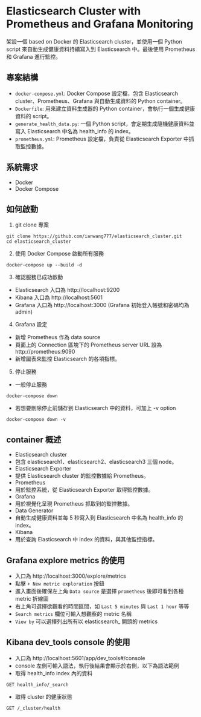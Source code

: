 # Elasticsearch Cluster with Prometheus and Grafana Monitoring

架設一個 based on Docker 的 Elasticsearch cluster，並使用一個 Python script 來自動生成健康資料持續寫入到 Elasticsearch 中。最後使用 Prometheus 和 Grafana 進行監控。

## 專案結構

- `docker-compose.yml`: Docker Compose 設定檔，包含 Elasticsearch cluster、Prometheus、Grafana 與自動生成資料的 Python container。
- `Dockerfile`: 用來建立資料生成器的 Python container，會執行一個生成健康資料的 script。
- `generate_health_data.py`: 一個 Python script，會定期生成隨機健康資料並寫入 Elasticsearch 中名為 health_info 的 index。
- `prometheus.yml`: Prometheus 設定檔，負責從 Elasticsearch Exporter 中抓取監控數據。

## 系統需求

- Docker
- Docker Compose

## 如何啟動

1. git clone 專案
```
git clone https://github.com/ianwang777/elasticsearch_cluster.git
cd elasticsearch_cluster
```

2. 使用 Docker Compose 啟動所有服務
```
docker-compose up --build -d
```

3. 確認服務已成功啟動
- Elasticsearch 入口為 http://localhost:9200
- Kibana 入口為 http://localhost:5601
- Grafana 入口為 http://localhost:3000 (Grafana 初始登入帳號和密碼均為 admin)

4. Grafana 設定
- 新增 Prometheus 作為 data source
- 頁面上的 Connection 區塊下的 Prometheus server URL 設為 http://prometheus:9090
- 新增圖表來監控 Elasticsearch 的各項指標。

5. 停止服務
- 一般停止服務
```
docker-compose down
```
- 若想要刪除停止前儲存到 Elasticsearch 中的資料，可加上 -v option
```
docker-compose down -v
```

## container 概述
- Elasticsearch cluster
 - 包含 elasticsearch1、elasticsearch2、elasticsearch3 三個 node。
- Elasticsearch Exporter
 - 提供 Elasticsearch cluster 的監控數據給 Prometheus。
- Prometheus
 - 用於監控系統，從 Elasticsearch Exporter 取得監控數據。
- Grafana
 - 用於視覺化呈現 Prometheus 抓取到的監控數據。
- Data Generator
 - 自動生成健康資料並每 5 秒寫入到 Elasticsearch 中名為 health_info 的 index。
- Kibana
 - 用於查詢 Elasticsearch 中 index 的資料，與其他監控指標。

## Grafana explore metrics 的使用
- 入口為 http://localhost:3000/explore/metrics
- 點擊 `+ New metric exploration` 按鈕
- 進入畫面後確保左上角 `Data source` 是選擇 `prometheus` 後即可看到各種 metric 折線圖
- 右上角可選擇欲觀看的時間區間，如 `Last 5 minutes` 與 `Last 1 hour` 等等
- `Search metrics` 欄位可輸入想觀察的 metric 名稱
- `View by` 可以選擇列出所有以 elasticsearch_ 開頭的 metrics

## Kibana dev_tools console 的使用
- 入口為 http://localhost:5601/app/dev_tools#/console
- console 左側可輸入語法，執行後結果會顯示於右側，以下為語法範例
- 取得 health_info index 內的資料
```
GET health_info/_search
```
- 取得 cluster 的健康狀態
```
GET /_cluster/health
```
